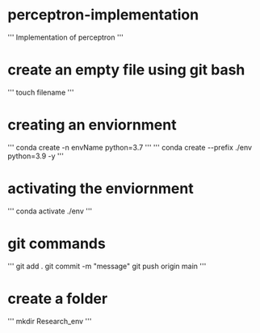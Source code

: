 # perceptron-implementation
'''
Implementation of perceptron
'''


# create an empty file using git bash
'''
touch filename 
'''

# creating an enviornment
'''
conda create -n envName python=3.7
'''
'''
conda create --prefix ./env python=3.9 -y 
'''


# activating the enviornment
'''
conda activate ./env 
'''


# git commands 
'''
git add . 
git commit -m "message"
git push origin main 
'''

# create a folder 
'''
 mkdir Research_env
 '''